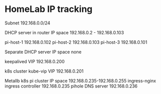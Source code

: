 # HomeLab IP tracking

Subnet
192.168.0.0/24

DHCP server in router IP space
192.168.0.2 - 192.168.0.103

pi-host-1   192.168.0.102
pi-host-2   192.168.0.103
pi-host-3   192.168.0.101

Separate DHCP server IP space
none

keepalived VIP
192.168.0.200

k8s cluster kube-vip VIP
192.168.0.201

Metallb k8s pi cluster IP space
192.168.0.235-192.168.0.255
    ingress-nginx ingress controller 192.168.0.235
    pihole DNS server 192.168.0.236
